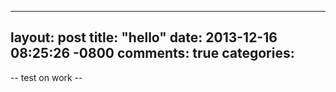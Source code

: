 
---
layout: post
title: "hello"
date: 2013-12-16 08:25:26 -0800
comments: true
categories: 
---
-- test on work --
